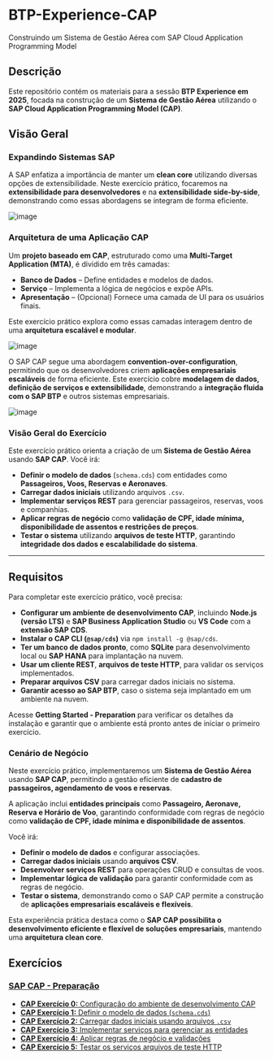 # **BTP-Experience-CAP**  
Construindo um Sistema de Gestão Aérea com SAP Cloud Application Programming Model  

## **Descrição**  
Este repositório contém os materiais para a sessão **BTP Experience em 2025**, focada na construção de um **Sistema de Gestão Aérea** utilizando o **SAP Cloud Application Programming Model (CAP)**.  

## **Visão Geral**  

### **Expandindo Sistemas SAP**  
A SAP enfatiza a importância de manter um **clean core** utilizando diversas opções de extensibilidade. Neste exercício prático, focaremos na **extensibilidade para desenvolvedores** e na **extensibilidade side-by-side**, demonstrando como essas abordagens se integram de forma eficiente.  

![image](https://github.com/user-attachments/assets/3d86fa51-dd78-4547-9b7d-db7f7d1d88f0)  

### **Arquitetura de uma Aplicação CAP**  
Um **projeto baseado em CAP**, estruturado como uma **Multi-Target Application (MTA)**, é dividido em três camadas:  
- **Banco de Dados** – Define entidades e modelos de dados.  
- **Serviço** – Implementa a lógica de negócios e expõe APIs.  
- **Apresentação** – (Opcional) Fornece uma camada de UI para os usuários finais.  

Este exercício prático explora como essas camadas interagem dentro de uma **arquitetura escalável e modular**.  

![image](https://github.com/user-attachments/assets/fcebdd07-8048-4343-bf6f-b8ea8f1991c3)  

O SAP CAP segue uma abordagem **convention-over-configuration**, permitindo que os desenvolvedores criem **aplicações empresariais escaláveis** de forma eficiente. Este exercício cobre **modelagem de dados, definição de serviços e extensibilidade**, demonstrando a **integração fluida com o SAP BTP** e outros sistemas empresariais.  

![image](https://github.com/user-attachments/assets/a1ec1477-3d9b-4417-8f23-8abdb180a3b7)  

### **Visão Geral do Exercício**  
Este exercício prático orienta a criação de um **Sistema de Gestão Aérea** usando **SAP CAP**. Você irá:  
- **Definir o modelo de dados** (`schema.cds`) com entidades como **Passageiros, Voos, Reservas e Aeronaves**.  
- **Carregar dados iniciais** utilizando arquivos `.csv`.  
- **Implementar serviços REST** para gerenciar passageiros, reservas, voos e companhias.  
- **Aplicar regras de negócio** como **validação de CPF, idade mínima, disponibilidade de assentos e restrições de preços**.  
- **Testar o sistema** utilizando **arquivos de teste HTTP**, garantindo **integridade dos dados e escalabilidade do sistema**.  

---

## **Requisitos**  

Para completar este exercício prático, você precisa:  

- **Configurar um ambiente de desenvolvimento CAP**, incluindo **Node.js (versão LTS)** e **SAP Business Application Studio** ou **VS Code** com a **extensão SAP CDS**.  
- **Instalar o CAP CLI (`@sap/cds`)** via `npm install -g @sap/cds`.  
- **Ter um banco de dados pronto**, como **SQLite** para desenvolvimento local ou **SAP HANA** para implantação na nuvem.  
- **Usar um cliente REST**, **arquivos de teste HTTP**, para validar os serviços implementados.  
- **Preparar arquivos CSV** para carregar dados iniciais no sistema.  
- **Garantir acesso ao SAP BTP**, caso o sistema seja implantado em um ambiente na nuvem.  

Acesse **Getting Started - Preparation** para verificar os detalhes da instalação e garantir que o ambiente está pronto antes de iniciar o primeiro exercício.  

### **Cenário de Negócio**  

Neste exercício prático, implementaremos um **Sistema de Gestão Aérea** usando **SAP CAP**, permitindo a gestão eficiente de **cadastro de passageiros, agendamento de voos e reservas**.  

A aplicação inclui **entidades principais** como **Passageiro, Aeronave, Reserva e Horário de Voo**, garantindo conformidade com regras de negócio como **validação de CPF, idade mínima e disponibilidade de assentos**.  

Você irá:  
- **Definir o modelo de dados** e configurar associações.  
- **Carregar dados iniciais** usando **arquivos CSV**.  
- **Desenvolver serviços REST** para operações CRUD e consultas de voos.  
- **Implementar lógica de validação** para garantir conformidade com as regras de negócio.  
- **Testar o sistema**, demonstrando como o SAP CAP permite a construção de **aplicações empresariais escaláveis e flexíveis**.  

Esta experiência prática destaca como o **SAP CAP possibilita o desenvolvimento eficiente e flexível de soluções empresariais**, mantendo uma **arquitetura clean core**.

## Exercícios
### [**SAP CAP** - Preparação](https://github.com/ViniciusInfinitfy/btp-experience-AD267/tree/main/exercises/ex0)

- [**CAP Exercício 0:** Configuração do ambiente de desenvolvimento CAP](https://github.com/ViniciusInfinitfy/btp-experience-AD267/tree/main/exercises/ex99)
- [**CAP Exercício 1:** Definir o modelo de dados (`schema.cds`)](https://github.com/ViniciusInfinitfy/btp-experience-AD267/tree/main/exercises/ex1)
- [**CAP Exercício 2:** Carregar dados iniciais usando arquivos `.csv`](https://github.com/ViniciusInfinitfy/btp-experience-AD267/tree/main/exercises/ex2)
- [**CAP Exercício 3:** Implementar serviços para gerenciar as entidades](https://github.com/ViniciusInfinitfy/btp-experience-AD267/tree/main/exercises/ex3)
- [**CAP Exercício 4:** Aplicar regras de negócio e validações](https://github.com/ViniciusInfinitfy/btp-experience-AD267/tree/main/exercises/ex4)
- [**CAP Exercício 5:** Testar os serviços arquivos de teste HTTP](https://github.com/ViniciusInfinitfy/btp-experience-AD267/tree/main/exercises/ex5)

